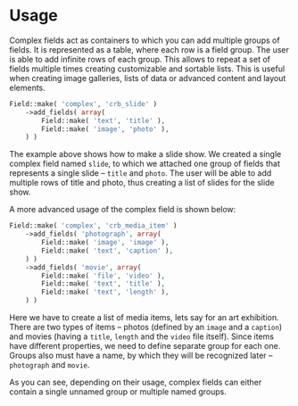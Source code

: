# Usage

Complex fields act as containers to which you can add multiple groups of fields. It is represented as a table, where each row is a field group. The user is able to add infinite rows of each group. This allows to repeat a set of fields multiple times creating customizable and sortable lists. This is useful when creating image galleries, lists of data or advanced content and layout elements.

```php
Field::make( 'complex', 'crb_slide' )
	->add_fields( array(
		Field::make( 'text', 'title' ),
		Field::make( 'image', 'photo' ),
	) )
```

The example above shows how to make a slide show. We created a single complex field named `slide`, to which we attached one group of fields that represents a single slide – `title` and `photo`. The user will be able to add multiple rows of title and photo, thus creating a list of slides for the slide show.

A more advanced usage of the complex field is shown below:

```php
Field::make( 'complex', 'crb_media_item' )
	->add_fields( 'photograph', array(
		Field::make( 'image', 'image' ),
		Field::make( 'text', 'caption' ),
	) )
	->add_fields( 'movie', array(
		Field::make( 'file', 'video' ),
		Field::make( 'text', 'title' ),
		Field::make( 'text', 'length' ),
	) )
```

Here we have to create a list of media items, lets say for an art exhibition. There are two types of items – photos (defined by an `image` and a `caption`) and movies (having a `title`, `length` and the `video` file itself). Since items have different properties, we need to define separate group for each one. Groups also must have a name, by which they will be recognized later – `photograph` and `movie`.

As you can see, depending on their usage, complex fields can either contain a single unnamed group or multiple named groups.
